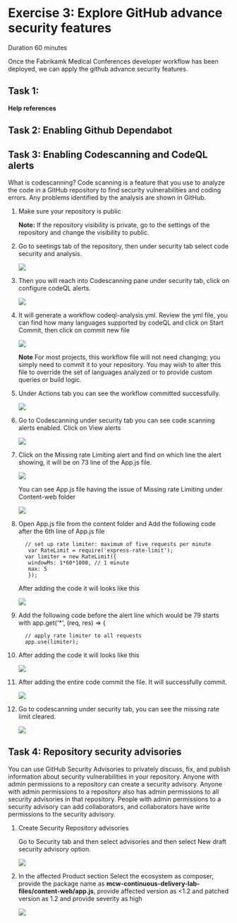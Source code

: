 # Exercise 3: Explore GitHub advance security features 

Duration 60 minutes

Once the Fabrikamk Medical Conferences developer workflow has been deployed, we can apply the github advance security features.

## Task 1:
**Help references**



## Task 2: Enabling Github Dependabot 

## Task 3: Enabling Codescanning and CodeQL alerts 

What is codescanning? 
Code scanning is a feature that you use to analyze the code in a GitHub repository to find security vulnerabilities and coding errors. Any problems identified by the analysis are shown in GitHub.

1. Make sure your repository is public

   **Note:** If the repository visibility is private, go to the settings of the repository and change the visibility to public.
   
1. Go to seetings tab of the repository, then under security tab select code security and analysis.


   ![](media/codesc1.png)
   

1. Then you will reach into Codescanning pane under security tab, click on configure codeQL alerts.


   ![](media/codesc2.png)
   
  
1. It will generate a workflow codeql-analysis.yml. Review the yml file, you can find how many languages supported by codeQL and click on Start Commit, then click on      commit new file
  
  
   ![](media/codesc4.png)
  
  
  
      **Note** For most projects, this workflow file will not need changing; you simply need to commit it to your repository. You may wish to alter this file to             override the set of languages analyzed or to provide custom queries or build logic.
  
  1. Under Actions tab you can see the workflow committed successfully.
    
      ![](media/codesc5.png)
  
  
1. Go to Codescanning under security tab you can see code scanning alerts enabled. Click on View alerts
   
   
    ![](media/codesc6.png)
    
    
 1. Click on the Missing rate Limiting alert and find on which line the alert showing, it will be on 73 line of the App.js file.


    ![](media/codesc7.png)
    
    You can see App.js file having the issue of Missing rate Limiting under Content-web folder
    
    ![](media/codesc8.png)
    
  1. Open App.js file from the content folder and Add the following code after the 6th line of App.js file
  
     ```pwsh
       // set up rate limiter: maximum of five requests per minute
        var RateLimit = require('express-rate-limit');
       var limiter = new RateLimit({
        windowMs: 1*60*1000, // 1 minute
        max: 5
        });
      ```
         
      
      After adding the code it will looks like this
      
      ![](media/codesc9.png)
      
  1. Add the following code before the alert line which would be 79 starts with app.get('*', (req, res) => {
   
      ```pwsh
        // apply rate limiter to all requests
        app.use(limiter);
      ```
    
   1. After adding the code it will looks like this
        
      ![](media/codesc10.png)
      
 1. After adding the entire code commit the file. It will successfully commit.
 
    ![](media/codesc11.png)
  
  1. Go to codescanning under security tab, you can see the missing rate limit cleared.
  
      ![](media/codesc12.png)

      
 ## Task 4: Repository security advisories  
 
 You can use GitHub Security Advisories to privately discuss, fix, and publish information about security vulnerabilities in your repository.  Anyone with admin permissions to a repository can create a security advisory. Anyone with admin permissions to a repository also has admin permissions to all security advisories in that repository. People with admin permissions to a security advisory can add collaborators, and collaborators have write permissions to the security advisory.
 
 1. Create Security Repository advisories
 
     Go to Security tab and then select advisories and then select New draft security advisory option.
     
    ![](media/secad.png)
     
  1. In the affected Product section Select the ecosystem as composer, provide the package name as **mcw-continuous-delivery-lab-files/content-web/app.js**, provide     affected version as <1.2 and patched version as 1.2 and provide severity as high
  
     ![](media/secad1.png)
 
 
 

  
  

    
